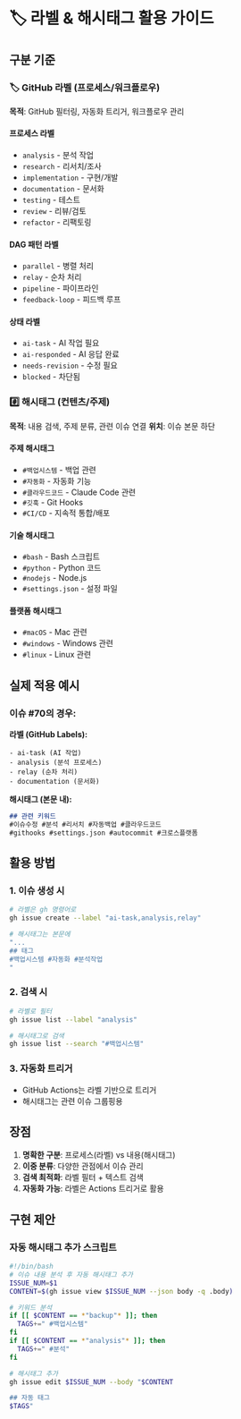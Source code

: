 # 🏷️ 라벨 & 해시태그 활용 가이드

## 구분 기준

### 🏷️ GitHub 라벨 (프로세스/워크플로우)
**목적**: GitHub 필터링, 자동화 트리거, 워크플로우 관리

#### 프로세스 라벨
- `analysis` - 분석 작업
- `research` - 리서치/조사
- `implementation` - 구현/개발
- `documentation` - 문서화
- `testing` - 테스트
- `review` - 리뷰/검토
- `refactor` - 리팩토링

#### DAG 패턴 라벨
- `parallel` - 병렬 처리
- `relay` - 순차 처리
- `pipeline` - 파이프라인
- `feedback-loop` - 피드백 루프

#### 상태 라벨
- `ai-task` - AI 작업 필요
- `ai-responded` - AI 응답 완료
- `needs-revision` - 수정 필요
- `blocked` - 차단됨

### #️⃣ 해시태그 (컨텐츠/주제)
**목적**: 내용 검색, 주제 분류, 관련 이슈 연결
**위치**: 이슈 본문 하단

#### 주제 해시태그
- `#백업시스템` - 백업 관련
- `#자동화` - 자동화 기능
- `#클라우드코드` - Claude Code 관련
- `#깃훅` - Git Hooks
- `#CI/CD` - 지속적 통합/배포

#### 기술 해시태그
- `#bash` - Bash 스크립트
- `#python` - Python 코드
- `#nodejs` - Node.js
- `#settings.json` - 설정 파일

#### 플랫폼 해시태그
- `#macOS` - Mac 관련
- `#windows` - Windows 관련
- `#linux` - Linux 관련

## 실제 적용 예시

### 이슈 #70의 경우:

**라벨 (GitHub Labels):**
```
- ai-task (AI 작업)
- analysis (분석 프로세스)
- relay (순차 처리)
- documentation (문서화)
```

**해시태그 (본문 내):**
```markdown
## 관련 키워드
#이슈수정 #분석 #리서치 #자동백업 #클라우드코드 
#githooks #settings.json #autocommit #크로스플랫폼
```

## 활용 방법

### 1. 이슈 생성 시
```bash
# 라벨은 gh 명령어로
gh issue create --label "ai-task,analysis,relay"

# 해시태그는 본문에
"...
## 태그
#백업시스템 #자동화 #분석작업
"
```

### 2. 검색 시
```bash
# 라벨로 필터
gh issue list --label "analysis"

# 해시태그로 검색
gh issue list --search "#백업시스템"
```

### 3. 자동화 트리거
- GitHub Actions는 라벨 기반으로 트리거
- 해시태그는 관련 이슈 그룹핑용

## 장점

1. **명확한 구분**: 프로세스(라벨) vs 내용(해시태그)
2. **이중 분류**: 다양한 관점에서 이슈 관리
3. **검색 최적화**: 라벨 필터 + 텍스트 검색
4. **자동화 가능**: 라벨은 Actions 트리거로 활용

## 구현 제안

### 자동 해시태그 추가 스크립트
```bash
#!/bin/bash
# 이슈 내용 분석 후 자동 해시태그 추가
ISSUE_NUM=$1
CONTENT=$(gh issue view $ISSUE_NUM --json body -q .body)

# 키워드 분석
if [[ $CONTENT == *"backup"* ]]; then
  TAGS+=" #백업시스템"
fi
if [[ $CONTENT == *"analysis"* ]]; then
  TAGS+=" #분석"
fi

# 해시태그 추가
gh issue edit $ISSUE_NUM --body "$CONTENT

## 자동 태그
$TAGS"
```